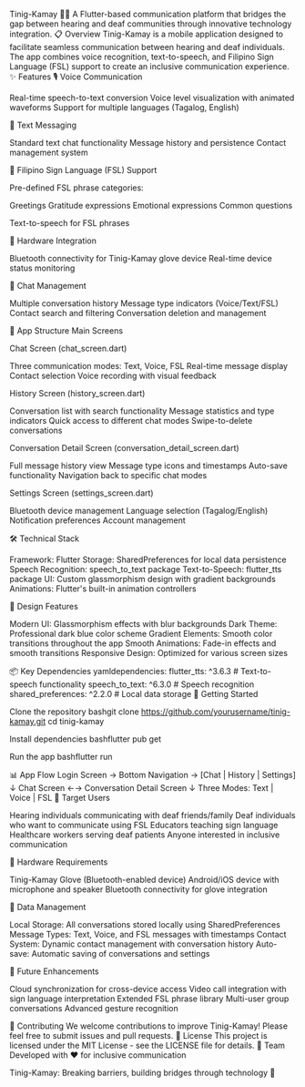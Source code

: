 Tinig-Kamay 🤟📱
A Flutter-based communication platform that bridges the gap between hearing and deaf communities through innovative technology integration.
📋 Overview
Tinig-Kamay is a mobile application designed to facilitate seamless communication between hearing and deaf individuals. The app combines voice recognition, text-to-speech, and Filipino Sign Language (FSL) support to create an inclusive communication experience.
✨ Features
🎙️ Voice Communication

Real-time speech-to-text conversion
Voice level visualization with animated waveforms
Support for multiple languages (Tagalog, English)

📝 Text Messaging

Standard text chat functionality
Message history and persistence
Contact management system

🤟 Filipino Sign Language (FSL) Support

Pre-defined FSL phrase categories:

Greetings
Gratitude expressions
Emotional expressions
Common questions


Text-to-speech for FSL phrases

🔗 Hardware Integration

Bluetooth connectivity for Tinig-Kamay glove device
Real-time device status monitoring

💬 Chat Management

Multiple conversation history
Message type indicators (Voice/Text/FSL)
Contact search and filtering
Conversation deletion and management

📱 App Structure
Main Screens

Chat Screen (chat_screen.dart)

Three communication modes: Text, Voice, FSL
Real-time message display
Contact selection
Voice recording with visual feedback


History Screen (history_screen.dart)

Conversation list with search functionality
Message statistics and type indicators
Quick access to different chat modes
Swipe-to-delete conversations


Conversation Detail Screen (conversation_detail_screen.dart)

Full message history view
Message type icons and timestamps
Auto-save functionality
Navigation back to specific chat modes


Settings Screen (settings_screen.dart)

Bluetooth device management
Language selection (Tagalog/English)
Notification preferences
Account management



🛠️ Technical Stack

Framework: Flutter
Storage: SharedPreferences for local data persistence
Speech Recognition: speech_to_text package
Text-to-Speech: flutter_tts package
UI: Custom glassmorphism design with gradient backgrounds
Animations: Flutter's built-in animation controllers

🎨 Design Features

Modern UI: Glassmorphism effects with blur backgrounds
Dark Theme: Professional dark blue color scheme
Gradient Elements: Smooth color transitions throughout the app
Smooth Animations: Fade-in effects and smooth transitions
Responsive Design: Optimized for various screen sizes

📦 Key Dependencies
yamldependencies:
  flutter_tts: ^3.6.3          # Text-to-speech functionality
  speech_to_text: ^6.3.0       # Speech recognition
  shared_preferences: ^2.2.0   # Local data storage
🚀 Getting Started

Clone the repository
bashgit clone https://github.com/yourusername/tinig-kamay.git
cd tinig-kamay

Install dependencies
bashflutter pub get

Run the app
bashflutter run


📊 App Flow
Login Screen → Bottom Navigation → [Chat | History | Settings]
     ↓
Chat Screen ←→ Conversation Detail Screen
     ↓
Three Modes: Text | Voice | FSL
🎯 Target Users

Hearing individuals communicating with deaf friends/family
Deaf individuals who want to communicate using FSL
Educators teaching sign language
Healthcare workers serving deaf patients
Anyone interested in inclusive communication

🔧 Hardware Requirements

Tinig-Kamay Glove (Bluetooth-enabled device)
Android/iOS device with microphone and speaker
Bluetooth connectivity for glove integration

📝 Data Management

Local Storage: All conversations stored locally using SharedPreferences
Message Types: Text, Voice, and FSL messages with timestamps
Contact System: Dynamic contact management with conversation history
Auto-save: Automatic saving of conversations and settings

🌟 Future Enhancements

Cloud synchronization for cross-device access
Video call integration with sign language interpretation
Extended FSL phrase library
Multi-user group conversations
Advanced gesture recognition

🤝 Contributing
We welcome contributions to improve Tinig-Kamay! Please feel free to submit issues and pull requests.
📄 License
This project is licensed under the MIT License - see the LICENSE file for details.
👥 Team
Developed with ❤️ for inclusive communication

Tinig-Kamay: Breaking barriers, building bridges through technology 🌉